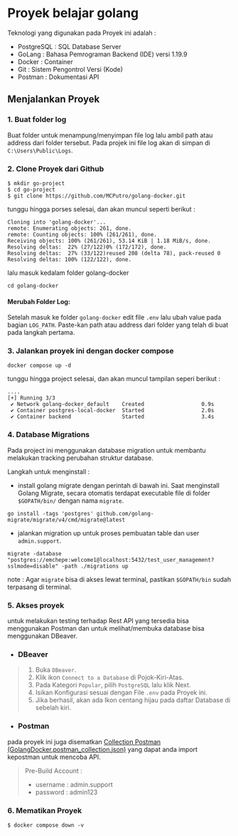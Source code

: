 # Proyek belajar golang

Teknologi yang digunakan pada Proyek ini adalah :
- PostgreSQL : SQL Database Server
- GoLang : Bahasa Pemrograman Backend (IDE) versi 1.19.9
- Docker : Container
- Git : Sistem Pengontrol Versi (Kode)
- Postman : Dokumentasi API

## Menjalankan Proyek
### 1. Buat folder log
Buat folder untuk menampung/menyimpan file log lalu ambil path atau address dari folder tersebut.
Pada projek ini file log akan di simpan di ```C:\Users\Public\Logs```.


### 2. Clone Proyek dari Github
```
$ mkdir go-project
$ cd go-project
$ git clone https://github.com/MCPutro/golang-docker.git
```

tunggu hingga porses selesai, dan akan muncul seperti berikut :
```
Cloning into 'golang-docker'...
remote: Enumerating objects: 261, done.
remote: Counting objects: 100% (261/261), done.
Receiving objects: 100% (261/261), 53.14 KiB | 1.18 MiB/s, done.
Resolving deltas:  22% (27/122)0% (172/172), done.
Resolving deltas:  27% (33/122)reused 208 (delta 78), pack-reused 0
Resolving deltas: 100% (122/122), done.
```
lalu masuk kedalam folder golang-docker
```shell
cd golang-docker
```

#### Merubah Folder Log: 
Setelah masuk ke folder ```golang-docker``` edit file ```.env``` lalu ubah value pada bagian ```LOG_PATH```.  Paste-kan path atau address dari folder yang telah di buat pada langkah pertama.

### 3. Jalankan proyek ini dengan docker compose
```shell
docker compose up -d
```
tunggu hingga project selesai, dan akan muncul tampilan seperi berikut :
```
....
[+] Running 3/3
 ✔ Network golang-docker_default    Created                  0.9s 
 ✔ Container postgres-local-docker  Started                  2.0s 
 ✔ Container backend                Started                  3.4s 
```
### 4. Database Migrations
Pada project ini menggunakan database migration untuk membantu melakukan tracking perubahan struktur database. 

Langkah untuk menginstall :
- install golang migrate dengan perintah di bawah ini. Saat menginstall Golang Migrate, secara otomatis terdapat executable file di folder `$GOPATH/bin/` dengan nama `migrate`.
```shell
go install -tags 'postgres' github.com/golang-migrate/migrate/v4/cmd/migrate@latest
```

- jalankan migration up untuk proses pembuatan table dan user `admin.support`.  
```shell
migrate -database "postgres://emchepe:welcome1@localhost:5432/test_user_management?sslmode=disable" -path ./migrations up
```
note : Agar `migrate` bisa di akses lewat terminal, pastikan `$GOPATH/bin` sudah terpasang di terminal.

### 5. Akses proyek
untuk melakukan testing terhadap Rest API yang tersedia bisa menggunakan Postman dan untuk melihat/membuka database bisa menggunakan DBeaver.
- ### DBeaver
>1. Buka `DBeaver`.
>2. Klik ikon `Connect to a Database` di Pojok-Kiri-Atas.
>3. Pada Kategori `Popular`, pilih `PostgreSQL` lalu klik Next.
>4. Isikan Konfigurasi sesuai dengan File `.env` pada Proyek ini.
>5. Jika berhasil, akan ada Ikon centang hijau pada daftar Database di sebelah kiri.

- ### Postman 
pada proyek ini juga disematkan [Collection Postman (GolangDocker.postman_collection.json)](https://github.com/MCPutro/golang-docker/blob/master/postmanCollection/GolangDocker.postman_collection.json) yang dapat anda import kepostman untuk mencoba API.
>Pre-Build Account : 
>- username : admin.support
>- password : admin123

### 6. Mematikan Proyek
```shell
$ docker compose down -v 
```


<!-- This content will not appear in the rendered Markdown 
```
docker build -t test-go-docker:1.0.1 .   
```

```
docker run --name user-manegement -d -p 9999:9999 -it test-go-docker:1.0.1 
```
-->
